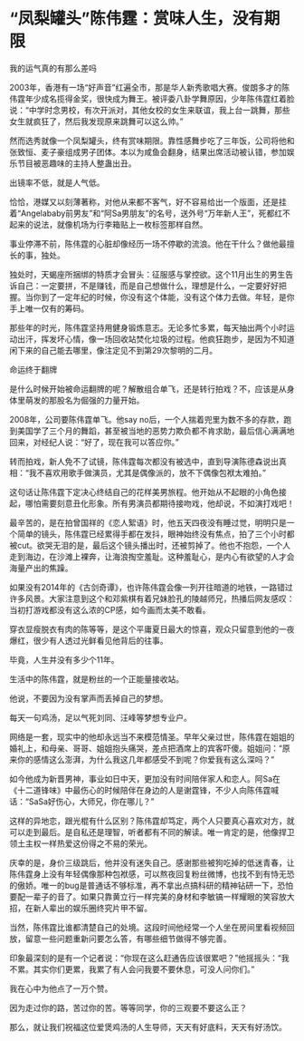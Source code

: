 # “凤梨罐头”陈伟霆：赏味人生，没有期限

我的运气真的有那么差吗 

2003年，香港有一场“好声音”红遍全市，那是华人新秀歌唱大赛。俊朗多才的陈伟霆年少成名揽得金奖，很快成为舞王。被评委八卦学舞原因，少年陈伟霆红着脸说：“中学时念男校，有次开派对，其他女校的女生来联谊，我上台一跳舞，那些女生就疯狂了，然后我发现原来跳舞可以这么帅。” 

然而选秀就像一个凤梨罐头，终有赏味期限。靠性感舞步吃了三年饭，公司将他和张致恒、麦子豪组成男子团体。本以为咸鱼会翻身，结果出席活动被认错，参加娱乐节目被恶趣味的主持人整蛊出丑。 

出镜率不低，就是人气低。 

恰恰，港媒又以刻薄著称，对他从来都不客气，好不容易给出一个版面，还是挂着“Angelababy前男友”和“阿Sa男朋友”的名号，送外号“万年新人王”，死都红不起来的说法，就像机场为行李箱贴上一枚标签那样自然。 

事业停滞不前，陈伟霆的心脏却像经历一场不停歇的流浪。他在干什么？做他最擅长的事，独处。 

独处时，天蝎座所捆绑的特质才会冒头：征服感与掌控欲。这个11月出生的男生告诉自己：一定要拼，不是赚钱，而是自己想做什么，理想是什么，一定要好好把握。当你到了一定年纪的时候，你没有这个体能，没有这个体力去做。年轻，是你手上唯一仅有的筹码。 

那些年的时光，陈伟霆坚持用健身锻炼意志。无论多忙多累，每天抽出两个小时运动出汗，挥发坏心情，像一场回收站焚化垃圾的过程。他疯狂跑步，是因为不知道闲下来的自己能去哪里，像注定见不到第29次黎明的二月。 

命运终于翻牌 

是什么时候开始被命运翻牌的呢？解散组合单飞，还是转行拍戏？不，应该是从身体里萌发的那股名为倔强的力量开始。 

2008年，公司要陈伟霆单飞。他say no后，一个人揣着兜里为数不多的存款，跑到美国学了三个月的舞蹈，甚至被当地的恶势力欺负都不肯求助，最后信心满满地回来，对经纪人说：“好了，现在我可以答应你。” 

转而拍戏，新人免不了试镜，陈伟霆每次都没有被选中，直到导演陈德森说出真相：“我不喜欢用歌手做演员，尤其是偶像派的，放不下偶像包袱太难拍。” 

这句话让陈伟霆下定决心终结自己的花样美男旅程。他开始从不起眼的小角色接起，哪怕需要刻意丑化形象。所有男演员都期待接吻戏，他却说，不如演打戏吧！ 

最辛苦的，是在拍曾国祥的《恋人絮语》时，他五天四夜没有睡过觉，明明只是一个简单的镜头，陈伟霆已经累得手都在发抖，眼神始终没有焦点，拍了三个小时都被cut。欲哭无泪的是，最后这个镜头播出时，还被剪掉了。他也不抱怨，一个人走到海边，在沙滩上裸奔，让海浪掏空羞耻。这种羞耻心，是内心有欲望的人才会海量产出的焦躁。 

如果没有2014年的《古剑奇谭》，也许陈伟霆会像一列开往暗道的地铁，一路错过许多风景。大家注意到这个和邓紫棋有着兄妹脸孔的陵越师兄，热播后网友感叹：当初打游戏都没有这么浓的CP感，如今画而太美不敢看。 

穿衣显瘦脱衣有肉的陈等等，是这个平庸夏日最大的惊喜，观众只留意到他的一夜爆红，很少有人透过光鲜看见他背后的往事。 

毕竟，人生并没有多少个11年。 

生活中的陈伟霆，就是粉丝的一个正能量接收站。 

他说，不要因为没有掌声而丢掉自己的梦想。 

每天一句鸡汤，足以气死刘同、汪峰等梦想专业户。 

网络是一套，现实中的他却永远当不来模范情圣。早年父亲过世，陈伟霆在姐姐的婚礼上，和母亲、哥哥、姐姐抱头痛哭，差点把酒席上的宾客吓傻。姐姐问：“原来你的感情这么澎湃，为什么我这几年都感受不到呢？你爱我有这么深吗？” 

如今他成为新晋男神，事业如日中天，更加没有时间陪伴家人和恋人。阿Sa在《十二道锋味》中最伤心的时候陪伴在身边的人是谢霆锋，不少人向陈伟霆喊话：“SaSa好伤心，大师兄，你在哪儿？” 

这样的异地恋，跟光棍有什么区别？陈伟霆却笃定，两个人只要真心喜欢对方，就可以走到最后。是自私还是理智，听者都有不同的解读。唯一肯定的是，他像捍卫领土主权一样热爱这份得之不易的荣光。 

庆幸的是，身价三级跳后，他并没有迷失自己。感谢那些被狗吃掉的低迷青春，让陈伟霆身上没有年轻偶像那种包袱感，可以熬夜回复粉丝微博，也找不到有恃无恐的傲娇。唯一的bug是普通话不够标准，再不拿出点搞科研的精神钻研一下，恐怕要配一辈子的音了。如果只靠黄立行一样完美的身材和李敏镐一样耀眼的笑容放大招，在新人辈出的娱乐圈终究片甲不留。 

当然，陈伟霆比谁都清楚自己的处境。这段时间他经常一个人坐在房间里看视频回放，留意一些问题重新问要怎么答，有哪些细节做得不够完善。 

印象最深刻的是有一个记者说：“你现在这么赶通告应该很累吧？”他摇摇头：“我不累。其实你们更累，我累了有人会问我要不要休息，可没人问你们。” 

我在心中为他点了一万个赞。 

因为走过你的路，苦过你的苦。等等同学，你的三观要不要这么正？ 

那么，就让我们祝福这位爱煲鸡汤的人生导师，天天有好底料，天天有好汤饮。